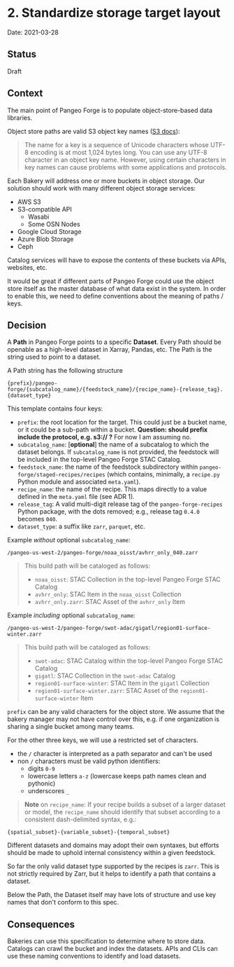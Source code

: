 # 2. Standardize storage target layout

Date: 2021-03-28

## Status

Draft

## Context

The main point of Pangeo Forge is to populate object-store-based data libraries.

Object store paths are valid S3 object key names ([S3 docs](https://docs.aws.amazon.com/AmazonS3/latest/userguide/object-keys.html)):
> The name for a key is a sequence of Unicode characters whose UTF-8 encoding is at most 1,024 bytes long.
> You can use any UTF-8 character in an object key name. However, using certain characters in key names can cause problems with some applications and protocols.

Each Bakery will address one or more buckets in object storage.
Our solution should work with many different object storage services:
- AWS S3
- S3-compatible API
  - Wasabi
  - Some OSN Nodes
- Google Cloud Storage
- Azure Blob Storage
- Ceph

Catalog services will have to expose the contents of these buckets via APIs, websites, etc.

It would be great if different parts of Pangeo Forge could use the object store itself
as the master database of what data exist in the system.
In order to enable this, we need to define conventions about the meaning of paths / keys.

## Decision

A **Path** in Pangeo Forge points to a specific **Dataset**.
Every Path should be openable as a high-level dataset in Xarray, Pandas, etc.
The Path is the string used to point to a dataset.

A Path string has the following structure

```
{prefix}/pangeo-forge/{subcatalog_name}/{feedstock_name}/{recipe_name}-{release_tag}.{dataset_type}
```

This template contains four keys:
- `prefix`: the root location for the target. This could just be a bucket name,
  or it could be a sub-path within a bucket.
  **Question: should prefix include the protocol, e.g. s3:// ?**
  For now I am assuming no.
- `subcatalog_name`: [**optional**] the name of a subcatalog to which the dataset belongs. If `subcatalog_name` is not provided, the feedstock will be included in the top-level Pangeo Forge STAC Catalog.
- `feedstock_name`: the name of the feedstock subdirectory within `pangeo-forge/staged-recipes/recipes` (which contains, minimally, a `recipe.py` Python module and associated `meta.yaml`).
- `recipe_name`: the name of the recipe. This maps directly to a value defined in
  the `meta.yaml` file (see ADR 1).
- `release_tag`: A valid multi-digit release tag of the `pangeo-forge-recipes` Python package, with the dots removed; e.g., release tag `0.4.0` becomes `040`.
- `dataset_type`: a suffix like `zarr`, `parquet`, etc.


Example *without* optional `subcatalog_name`:
```
/pangeo-us-west-2/pangeo-forge/noaa_oisst/avhrr_only_040.zarr
```
> This build path will be cataloged as follows:
> - `noaa_oisst`: STAC Collection in the top-level Pangeo Forge STAC Catalog
> - `avhrr_only`: STAC Item in the `noaa_oisst` Collection
> - `avhrr_only.zarr`: STAC Asset of the `avhrr_only` Item

Example *including* optional `subcatalog_name`:
```
/pangeo-us-west-2/pangeo-forge/swot-adac/gigatl/region01-surface-winter.zarr
```
> This build path will be cataloged as follows:
> - `swot-adac`: STAC Catalog within the top-level Pangeo Forge STAC Catalog
> - `gigatl`: STAC Collection in the `swot-adac` Catalog
> - `region01-surface-winter`: STAC Item in the `gigatl` Collection
> - `region01-surface-winter.zarr`: STAC Asset of the `region01-surface-winter` Item

`prefix` can be any valid characters for the object store. We assume that
the bakery manager may not have control over this, e.g. if one organization is
sharing a single bucket among many teams.

For the other three keys, we will use a restricted set of characters.
- the `/` character is interpreted as a path separator and can't be used
- non `/` characters must be valid python identifiers:
  - digits `0-9`
  - lowercase letters `a-z` (lowercase keeps path names clean and pythonic)
  - underscores `_`

> **Note** on `recipe_name`: If your recipe builds a subset of a larger dataset or model, 
the `recipe_name` should identify that subset according to a consistent dash-delimited syntax, e.g.:
```
{spatial_subset}-{variable_subset}-{temporal_subset}
```
Different datasets and domains may adopt their own syntaxes, but efforts should be made to
uphold internal consistency within a given feedstock.

So far the only valid dataset type supported by the recipes is `zarr`.
This is not strictly required by Zarr, but it helps to identify a path that
contains a dataset.

Below the Path, the Dataset itself may have lots of structure and use key names
that don't conform to this spec.

## Consequences

Bakeries can use this specification to determine where to store data.
Catalogs can crawl the bucket and index the datasets.
APIs and CLIs can use these naming conventions to identify and load datasets.
